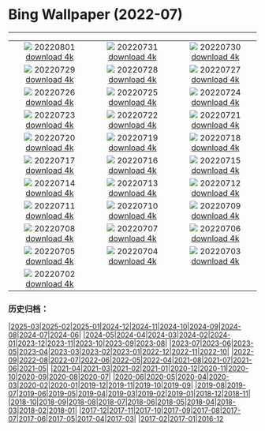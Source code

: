 # Bing Wallpaper (2022-07)
**************
| | | |
| :----: | :----: | :----: |
| ![](https://www.bing.com/th?id=OHR.KausaniIndia_EN-IN8742428501_1920x1080.jpg) 20220801 [download 4k](https://www.bing.com/th?id=OHR.KausaniIndia_EN-IN8742428501_UHD.jpg) | ![](https://www.bing.com/th?id=OHR.NoctilucentClouds_EN-IN6992484529_1920x1080.jpg) 20220731 [download 4k](https://www.bing.com/th?id=OHR.NoctilucentClouds_EN-IN6992484529_UHD.jpg) | ![](https://www.bing.com/th?id=OHR.FiordlandRainforest_EN-IN3569173070_1920x1080.jpg) 20220730 [download 4k](https://www.bing.com/th?id=OHR.FiordlandRainforest_EN-IN3569173070_UHD.jpg) |
| ![](https://www.bing.com/th?id=OHR.FourTigresses_EN-IN2576117628_1920x1080.jpg) 20220729 [download 4k](https://www.bing.com/th?id=OHR.FourTigresses_EN-IN2576117628_UHD.jpg) | ![](https://www.bing.com/th?id=OHR.LongsPeak_EN-IN5223004183_1920x1080.jpg) 20220728 [download 4k](https://www.bing.com/th?id=OHR.LongsPeak_EN-IN5223004183_UHD.jpg) | ![](https://www.bing.com/th?id=OHR.NabateanTomb_EN-IN3954750488_1920x1080.jpg) 20220727 [download 4k](https://www.bing.com/th?id=OHR.NabateanTomb_EN-IN3954750488_UHD.jpg) |
| ![](https://www.bing.com/th?id=OHR.MangroveDay_EN-IN3038324396_1920x1080.jpg) 20220726 [download 4k](https://www.bing.com/th?id=OHR.MangroveDay_EN-IN3038324396_UHD.jpg) | ![](https://www.bing.com/th?id=OHR.MGRBrighton_EN-IN2026257478_1920x1080.jpg) 20220725 [download 4k](https://www.bing.com/th?id=OHR.MGRBrighton_EN-IN2026257478_UHD.jpg) | ![](https://www.bing.com/th?id=OHR.IndianEagleOwl_EN-IN1137947529_1920x1080.jpg) 20220724 [download 4k](https://www.bing.com/th?id=OHR.IndianEagleOwl_EN-IN1137947529_UHD.jpg) |
| ![](https://www.bing.com/th?id=OHR.FoxgloveHawkmoth_EN-IN8533074021_1920x1080.jpg) 20220723 [download 4k](https://www.bing.com/th?id=OHR.FoxgloveHawkmoth_EN-IN8533074021_UHD.jpg) | ![](https://www.bing.com/th?id=OHR.SGIMontenegro_EN-IN7375877270_1920x1080.jpg) 20220722 [download 4k](https://www.bing.com/th?id=OHR.SGIMontenegro_EN-IN7375877270_UHD.jpg) | ![](https://www.bing.com/th?id=OHR.AbbeyGardens_EN-IN0584851696_1920x1080.jpg) 20220721 [download 4k](https://www.bing.com/th?id=OHR.AbbeyGardens_EN-IN0584851696_UHD.jpg) |
| ![](https://www.bing.com/th?id=OHR.MoonPhases_EN-IN0041434200_1920x1080.jpg) 20220720 [download 4k](https://www.bing.com/th?id=OHR.MoonPhases_EN-IN0041434200_UHD.jpg) | ![](https://www.bing.com/th?id=OHR.SilkClothVaranasi_EN-IN6450545799_1920x1080.jpg) 20220719 [download 4k](https://www.bing.com/th?id=OHR.SilkClothVaranasi_EN-IN6450545799_UHD.jpg) | ![](https://www.bing.com/th?id=OHR.OmijimaIsland_EN-IN9354399252_1920x1080.jpg) 20220718 [download 4k](https://www.bing.com/th?id=OHR.OmijimaIsland_EN-IN9354399252_UHD.jpg) |
| ![](https://www.bing.com/th?id=OHR.CoyoteButtes_EN-IN8903138637_1920x1080.jpg) 20220717 [download 4k](https://www.bing.com/th?id=OHR.CoyoteButtes_EN-IN8903138637_UHD.jpg) | ![](https://www.bing.com/th?id=OHR.AmericanGoldfinch_EN-IN8517319767_1920x1080.jpg) 20220716 [download 4k](https://www.bing.com/th?id=OHR.AmericanGoldfinch_EN-IN8517319767_UHD.jpg) | ![](https://www.bing.com/th?id=OHR.Arrone_EN-IN7965770392_1920x1080.jpg) 20220715 [download 4k](https://www.bing.com/th?id=OHR.Arrone_EN-IN7965770392_UHD.jpg) |
| ![](https://www.bing.com/th?id=OHR.BabyLemons_EN-IN9425673140_1920x1080.jpg) 20220714 [download 4k](https://www.bing.com/th?id=OHR.BabyLemons_EN-IN9425673140_UHD.jpg) | ![](https://www.bing.com/th?id=OHR.BasaltGiants_EN-IN8979094602_1920x1080.jpg) 20220713 [download 4k](https://www.bing.com/th?id=OHR.BasaltGiants_EN-IN8979094602_UHD.jpg) | ![](https://www.bing.com/th?id=OHR.SharavatiBridge_EN-IN9940079868_1920x1080.jpg) 20220712 [download 4k](https://www.bing.com/th?id=OHR.SharavatiBridge_EN-IN9940079868_UHD.jpg) |
| ![](https://www.bing.com/th?id=OHR.BarcelonaPop_EN-IN8094642683_1920x1080.jpg) 20220711 [download 4k](https://www.bing.com/th?id=OHR.BarcelonaPop_EN-IN8094642683_UHD.jpg) | ![](https://www.bing.com/th?id=OHR.OludenizTurkey_EN-IN7782035827_1920x1080.jpg) 20220710 [download 4k](https://www.bing.com/th?id=OHR.OludenizTurkey_EN-IN7782035827_UHD.jpg) | ![](https://www.bing.com/th?id=OHR.DolomitesMW_EN-IN7340696366_1920x1080.jpg) 20220709 [download 4k](https://www.bing.com/th?id=OHR.DolomitesMW_EN-IN7340696366_UHD.jpg) |
| ![](https://www.bing.com/th?id=OHR.PreveliGorge_EN-IN6623039946_1920x1080.jpg) 20220708 [download 4k](https://www.bing.com/th?id=OHR.PreveliGorge_EN-IN6623039946_UHD.jpg) | ![](https://www.bing.com/th?id=OHR.HecetaHead_EN-IN6183324167_1920x1080.jpg) 20220707 [download 4k](https://www.bing.com/th?id=OHR.HecetaHead_EN-IN6183324167_UHD.jpg) | ![](https://www.bing.com/th?id=OHR.KissingPuffins_EN-IN3031554957_1920x1080.jpg) 20220706 [download 4k](https://www.bing.com/th?id=OHR.KissingPuffins_EN-IN3031554957_UHD.jpg) |
| ![](https://www.bing.com/th?id=OHR.FannetteIsland_EN-IN2484265447_1920x1080.jpg) 20220705 [download 4k](https://www.bing.com/th?id=OHR.FannetteIsland_EN-IN2484265447_UHD.jpg) | ![](https://www.bing.com/th?id=OHR.SpiralHill_EN-IN0136137611_1920x1080.jpg) 20220704 [download 4k](https://www.bing.com/th?id=OHR.SpiralHill_EN-IN0136137611_UHD.jpg) | ![](https://www.bing.com/th?id=OHR.SummerDogs_EN-IN1477116261_1920x1080.jpg) 20220703 [download 4k](https://www.bing.com/th?id=OHR.SummerDogs_EN-IN1477116261_UHD.jpg) |
| ![](https://www.bing.com/th?id=OHR.HalfwayDay_EN-IN0793874970_1920x1080.jpg) 20220702 [download 4k](https://www.bing.com/th?id=OHR.HalfwayDay_EN-IN0793874970_UHD.jpg) |  |  |

### 历史归档：

|[2025-03](/../2025-03/2025-03.md)|[2025-02](/../2025-02/2025-02.md)|[2025-01](/../2025-01/2025-01.md)|[2024-12](/../2024-12/2024-12.md)|[2024-11](/../2024-11/2024-11.md)|[2024-10](/../2024-10/2024-10.md)|[2024-09](/../2024-09/2024-09.md)|[2024-08](/../2024-08/2024-08.md)|[2024-07](/../2024-07/2024-07.md)|[2024-06](/../2024-06/2024-06.md)|
|[2024-05](/../2024-05/2024-05.md)|[2024-04](/../2024-04/2024-04.md)|[2024-03](/../2024-03/2024-03.md)|[2024-02](/../2024-02/2024-02.md)|[2024-01](/../2024-01/2024-01.md)|[2023-12](/../2023-12/2023-12.md)|[2023-11](/../2023-11/2023-11.md)|[2023-10](/../2023-10/2023-10.md)|[2023-09](/../2023-09/2023-09.md)|[2023-08](/../2023-08/2023-08.md)|
|[2023-07](/../2023-07/2023-07.md)|[2023-06](/../2023-06/2023-06.md)|[2023-05](/../2023-05/2023-05.md)|[2023-04](/../2023-04/2023-04.md)|[2023-03](/../2023-03/2023-03.md)|[2023-02](/../2023-02/2023-02.md)|[2023-01](/../2023-01/2023-01.md)|[2022-12](/../2022-12/2022-12.md)|[2022-11](/../2022-11/2022-11.md)|[2022-10](/../2022-10/2022-10.md)|
|[2022-09](/../2022-09/2022-09.md)|[2022-08](/../2022-08/2022-08.md)|[2022-07](/2022-07.md)|[2022-06](/../2022-06/2022-06.md)|[2022-05](/../2022-05/2022-05.md)|[2022-04](/../2022-04/2022-04.md)|[2021-08](/../2021-08/2021-08.md)|[2021-07](/../2021-07/2021-07.md)|[2021-06](/../2021-06/2021-06.md)|[2021-05](/../2021-05/2021-05.md)|
|[2021-04](/../2021-04/2021-04.md)|[2021-03](/../2021-03/2021-03.md)|[2021-02](/../2021-02/2021-02.md)|[2021-01](/../2021-01/2021-01.md)|[2020-12](/../2020-12/2020-12.md)|[2020-11](/../2020-11/2020-11.md)|[2020-10](/../2020-10/2020-10.md)|[2020-09](/../2020-09/2020-09.md)|[2020-08](/../2020-08/2020-08.md)|[2020-07](/../2020-07/2020-07.md)|
|[2020-06](/../2020-06/2020-06.md)|[2020-05](/../2020-05/2020-05.md)|[2020-04](/../2020-04/2020-04.md)|[2020-03](/../2020-03/2020-03.md)|[2020-02](/../2020-02/2020-02.md)|[2020-01](/../2020-01/2020-01.md)|[2019-12](/../2019-12/2019-12.md)|[2019-11](/../2019-11/2019-11.md)|[2019-10](/../2019-10/2019-10.md)|[2019-09](/../2019-09/2019-09.md)|
|[2019-08](/../2019-08/2019-08.md)|[2019-07](/../2019-07/2019-07.md)|[2019-06](/../2019-06/2019-06.md)|[2019-05](/../2019-05/2019-05.md)|[2019-04](/../2019-04/2019-04.md)|[2019-03](/../2019-03/2019-03.md)|[2019-02](/../2019-02/2019-02.md)|[2019-01](/../2019-01/2019-01.md)|[2018-12](/../2018-12/2018-12.md)|[2018-11](/../2018-11/2018-11.md)|
|[2018-10](/../2018-10/2018-10.md)|[2018-09](/../2018-09/2018-09.md)|[2018-08](/../2018-08/2018-08.md)|[2018-07](/../2018-07/2018-07.md)|[2018-06](/../2018-06/2018-06.md)|[2018-05](/../2018-05/2018-05.md)|[2018-04](/../2018-04/2018-04.md)|[2018-03](/../2018-03/2018-03.md)|[2018-02](/../2018-02/2018-02.md)|[2018-01](/../2018-01/2018-01.md)|
|[2017-12](/../2017-12/2017-12.md)|[2017-11](/../2017-11/2017-11.md)|[2017-10](/../2017-10/2017-10.md)|[2017-09](/../2017-09/2017-09.md)|[2017-08](/../2017-08/2017-08.md)|[2017-07](/../2017-07/2017-07.md)|[2017-06](/../2017-06/2017-06.md)|[2017-05](/../2017-05/2017-05.md)|[2017-04](/../2017-04/2017-04.md)|[2017-03](/../2017-03/2017-03.md)|
|[2017-02](/../2017-02/2017-02.md)|[2017-01](/../2017-01/2017-01.md)|[2016-12](/../2016-12/2016-12.md)